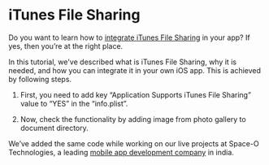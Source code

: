 # iTunes File Sharing

Do you want to learn how to [integrate iTunes File Sharing](https://www.spaceotechnologies.com/integrate-itunes-file-sharing-iphone-ipad-apps/) in your app? If yes, then you’re at the right place.

In this tutorial, we've described what is iTunes File Sharing, why it is needed, and how you can integrate it in your own iOS app. This is achieved by following steps.

1. First, you need to add key “Application Supports iTunes File Sharing” value to “YES” in the “info.plist”.

2. Now, check the functionality by adding image from photo gallery to document directory.

We’ve added the same code while working on our live projects at Space-O Technologies, a leading [mobile app development company](https://www.spaceotechnologies.com/mobile-app-development/) in india.
